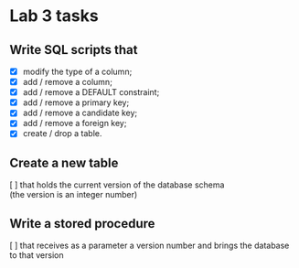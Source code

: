 # Lab 3 tasks

## Write SQL scripts that
- [x] modify the type of a column;
- [x] add / remove a column;
- [x] add / remove a DEFAULT constraint;
- [x] add / remove a primary key;
- [x] add / remove a candidate key;
- [x] add / remove a foreign key;
- [x] create / drop a table.

## Create a new table 
[ ] that holds the current version of the database schema  
    (the version is an integer number)

## Write a stored procedure 
[ ] that receives as a parameter a version number and brings the database to that version